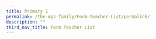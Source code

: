 ```yaml
---
title: Primary 1
permalink: /the-mps-family/Form-Teacher-List/permalink/
description: ""
third_nav_title: Form Teacher List
---
```

